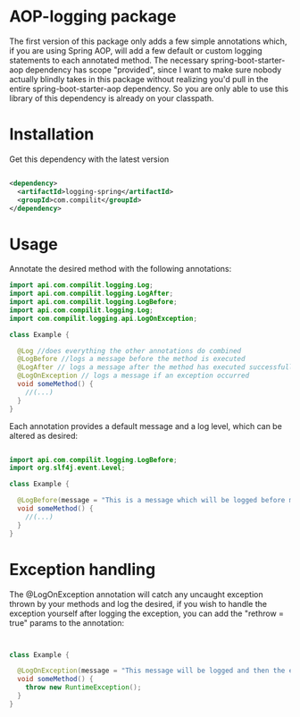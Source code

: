 # AOP-logging package

The first version of this package only adds a few simple annotations which, if you are using Spring AOP, will add a few
default or custom logging statements to each annotated method.
The necessary spring-boot-starter-aop dependency has scope "provided", since I want to make sure nobody actually blindly
takes in this package without realizing you'd pull in the entire spring-boot-starter-aop dependency. So you are only able to use
this library of this dependency is already on your classpath.

# Installation

Get this dependency with the latest version

```xml

<dependency>
  <artifactId>logging-spring</artifactId>
  <groupId>com.compilit</groupId>
</dependency>
```

# Usage

Annotate the desired method with the following annotations:

```java
import api.com.compilit.logging.Log;
import api.com.compilit.logging.LogAfter;
import api.com.compilit.logging.LogBefore;
import api.com.compilit.logging.Log;
import com.compilit.logging.api.LogOnException;

class Example {

  @Log //does everything the other annotations do combined
  @LogBefore //logs a message before the method is executed
  @LogAfter // logs a message after the method has executed successfully
  @LogOnException // logs a message if an exception occurred
  void someMethod() {
    //(...)
  }
}
```

Each annotation provides a default message and a log level, which can be altered as desired:

```java

import api.com.compilit.logging.LogBefore;
import org.slf4j.event.Level;

class Example {

  @LogBefore(message = "This is a message which will be logged before method execution with log level WARN", level = Level.WARN)
  void someMethod() {
    //(...)
  }
}
```

# Exception handling

The @LogOnException annotation will catch any uncaught exception thrown by your methods and log the desired, if you wish
to handle the exception yourself after logging the exception, you can add the "rethrow = true" params to the annotation:

```java


class Example {

  @LogOnException(message = "This message will be logged and then the exception will be rethrown", rethrow = true)
  void someMethod() {
    throw new RuntimeException();
  }
}
```
